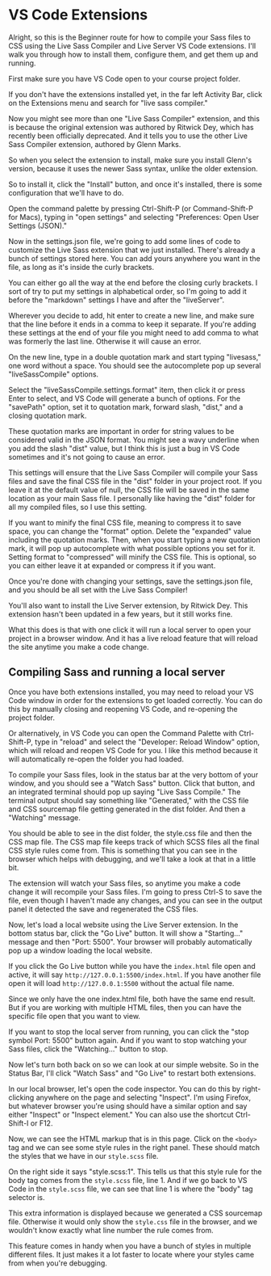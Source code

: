 # VS Code Extensions

Alright, so this is the Beginner route for how to compile your Sass files to CSS using the Live Sass Compiler and Live Server VS Code extensions. I'll walk you through how to install them, configure them, and get them up and running.

First make sure you have VS Code open to your course project folder.

If you don't have the extensions installed yet, in the far left Activity Bar, click on the Extensions menu and search for "live sass compiler."

Now you might see more than one "Live Sass Compiler" extension, and this is because the original extension was authored by Ritwick Dey, which has recently been officially deprecated. And it tells you to use the other Live Sass Compiler extension, authored by Glenn Marks.

So when you select the extension to install, make sure you install Glenn's version, because it uses the newer Sass syntax, unlike the older extension.

So to install it, click the "Install" button, and once it's installed, there is some configuration that we'll have to do.

Open the command palette by pressing Ctrl-Shift-P (or Command-Shift-P for Macs), typing in "open settings" and selecting "Preferences: Open User Settings (JSON)."

Now in the settings.json file, we're going to add some lines of code to customize the Live Sass extension that we just installed. There's already a bunch of settings stored here. You can add yours anywhere you want in the file, as long as it's inside the curly brackets.

You can either go all the way at the end before the closing curly brackets. I sort of try to put my settings in alphabetical order, so I'm going to add it before the "markdown" settings I have and after the "liveServer".

Wherever you decide to add, hit enter to create a new line, and make sure that the line before it ends in a comma to keep it separate. If you're adding these settings at the end of your file you might need to add comma to what was formerly the last line. Otherwise it will cause an error.

On the new line, type in a double quotation mark and start typing "livesass," one word without a space. You should see the autocomplete pop up several "liveSassCompile" options.

Select the "liveSassCompile.settings.format" item, then click it or press Enter to select, and VS Code will generate a bunch of options. For the "savePath" option, set it to quotation mark, forward slash, "dist," and a closing quotation mark.

These quotation marks are important in order for string values to be considered valid in the JSON format. You might see a wavy underline when you add the slash "dist" value, but I think this is just a bug in VS Code sometimes and it's not going to cause an error.

This settings will ensure that the Live Sass Compiler will compile your Sass files and save the final CSS file in the "dist" folder in your project root. If you leave it at the default value of null, the CSS file will be saved in the same location as your main Sass file. I personally like having the "dist" folder for all my compiled files, so I use this setting.

If you want to minify the final CSS file, meaning to compress it to save space, you can change the "format" option. Delete the "expanded" value including the quotation marks. Then, when you start typing a new quotation mark, it will pop up autocomplete with what possible options you set for it. Setting format to "compressed" will minify the CSS file. This is optional, so you can either leave it at expanded or compress it if you want.

Once you're done with changing your settings, save the settings.json file, and you should be all set with the Live Sass Compiler!

You'll also want to install the Live Server extension, by Ritwick Dey. This extension hasn't been updated in a few years, but it still works fine.

What this does is that with one click it will run a local server to open your project in a browser window. And it has a live reload feature that will reload the site anytime you make a code change.

## Compiling Sass and running a local server

Once you have both extensions installed, you may need to reload your VS Code window in order for the extensions to get loaded correctly. You can do this by manually closing and reopening VS Code, and re-opening the project folder.

Or alternatively, in VS Code you can open the Command Palette with Ctrl-Shift-P, type in "reload" and select the "Developer: Reload Window" option, which will reload and reopen VS Code for you. I like this method because it will automatically re-open the folder you had loaded.

To compile your Sass files, look in the status bar at the very bottom of your window, and you should see a "Watch Sass" button. Click that button, and an integrated terminal should pop up saying "Live Sass Compile." The terminal output should say something like "Generated," with the CSS file and CSS sourcemap file getting generated in the dist folder. And then a "Watching" message.

You should be able to see in the dist folder, the style.css file and then the CSS map file. The CSS map file keeps track of which SCSS files all the final CSS style rules come from. This is something that you can see in the browser which helps with debugging, and we'll take a look at that in a little bit.

The extension will watch your Sass files, so anytime you make a code change it will recompile your Sass files. I'm going to press Ctrl-S to save the file, even though I haven't made any changes, and you can see in the output panel it detected the save and regenerated the CSS files.

Now, let's load a local website using the Live Server extension. In the bottom status bar, click the "Go Live" button. It will show a "Starting..." message and then "Port: 5500". Your browser will probably automatically pop up a window loading the local website.

If you click the Go Live button while you have the `index.html` file open and active, it will say `http://127.0.0.1:5500/index.html`. If you have another file open it will load `http://127.0.0.1:5500` without the actual file name.

Since we only have the one index.html file, both have the same end result. But if you are working with multiple HTML files, then you can have the specific file open that you want to view.

If you want to stop the local server from running, you can click the "stop symbol Port: 5500" button again. And if you want to stop watching your Sass files, click the "Watching…" button to stop.

Now let's turn both back on so we can look at our simple website. So in the Status Bar, I'll click "Watch Sass" and "Go Live" to restart both extensions.

In our local browser, let's open the code inspector. You can do this by right-clicking anywhere on the page and selecting "Inspect". I'm using Firefox, but whatever browser you're using should have a similar option and say either "Inspect" or "Inspect element." You can also use the shortcut Ctrl-Shift-I or F12.

Now, we can see the HTML markup that is in this page. Click on the `<body>` tag and we can see some style rules in the right panel. These should match the styles that we have in our `style.scss` file.

On the right side it says "style.scss:1". This tells us that this style rule for the body tag comes from the `style.scss` file, line 1. And if we go back to VS Code in the `style.scss` file, we can see that line 1 is where the "body" tag selector is.

This extra information is displayed because we generated a CSS sourcemap file. Otherwise it would only show the `style.css` file in the browser, and we wouldn't know exactly what line number the rule comes from.

This feature comes in handy when you have a bunch of styles in multiple different files. It just makes it a lot faster to locate where your styles came from when you're debugging.
